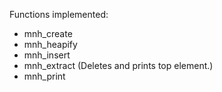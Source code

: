 Functions implemented:

-   mnh_create
-   mnh_heapify
-   mnh_insert
-   mnh_extract (Deletes and prints top element.)
-   mnh_print